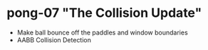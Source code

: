 # pong-07 "The Collision Update"

 * Make ball bounce off the paddles and window boundaries
 * AABB Collision Detection
